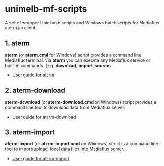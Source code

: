 # unimelb-mf-scripts
A set of wrapper Unix bash scripts and Windows batch scripts for Mediaflux aterm.jar client.

## 1. aterm
**aterm** (or **aterm.cmd** for Windows) script provides a command line Mediaflux terminal. Via **aterm** you can execute any Mediaflux service or built-in commands. (e.g. **download**, **import**, **source**)

  * [User guide for aterm](https://github.com/UoM-ResPlat-DevOps/unimelb-mf-scripts/blob/master/docs/aterm.md)

## 2. aterm-download
**aterm-download** (or **aterm-download.cmd** on Windows) script provides a command line tool to download data from Mediaflux server. 

  * [User guide for aterm-download](https://github.com/UoM-ResPlat-DevOps/unimelb-mf-scripts/blob/master/docs/aterm-download.md)

## 3. aterm-import
**aterm-import** (or **aterm-import.cmd** on Windows) script is a command line tool to import(upload) local data files into Mediaflux server. 

  * [User guide for aterm-import](https://github.com/UoM-ResPlat-DevOps/unimelb-mf-scripts/blob/master/docs/aterm-import.md)


